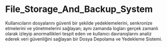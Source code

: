 # File_Storage_And_Backup_System
Kullanıcıların dosyalarını güvenli bir şekilde yedeklemelerini, senkronize etmelerini ve yönetmelerini sağlayan; aynı zamanda logları gerçek zamanlı olarak izleyip anormallikleri tespit eden ve kullanıcı davranışlarını analiz ederek veri güvenliğini sağlayan bir Dosya Depolama ve Yedekleme Sistemi.
